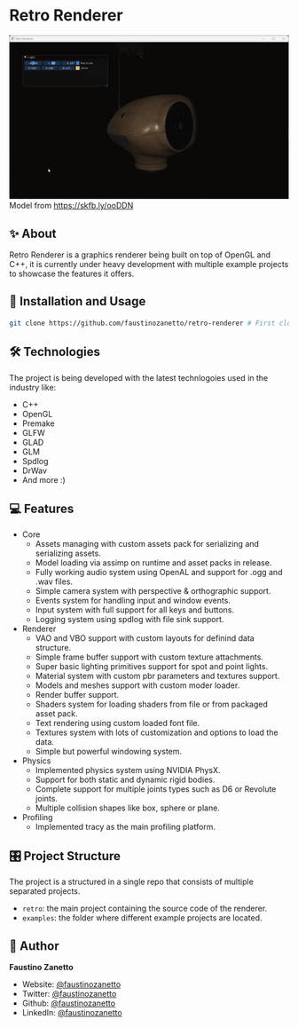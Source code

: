 # Retro Renderer

![pbr](assets/example-projects/pbr-example.gif)
Model from <https://skfb.ly/ooDDN>

## ✨ About

Retro Renderer is a graphics renderer being built on top of OpenGL and C++, it is currently under heavy development with multiple example projects to showcase the features it offers.

## 🚀 Installation and Usage

```sh
git clone https://github.com/faustinozanetto/retro-renderer # First clone the repo in your folder of choice.
```

## 🛠️ Technologies

The project is being developed with the latest technlogoies used in the industry like:

- C++
- OpenGL
- Premake
- GLFW
- GLAD
- GLM
- Spdlog
- DrWav
- And more :)

## 💻 Features

- Core
  - Assets managing with custom assets pack for serializing and serializing assets.
  - Model loading via assimp on runtime and asset packs in release.
  - Fully working audio system using OpenAL and support for .ogg and .wav files.
  - Simple camera system with perspective & orthographic support.
  - Events system for handling input and window events.
  - Input system with full support for all keys and buttons.
  - Logging system using spdlog with file sink support.
- Renderer
  - VAO and VBO support with custom layouts for definind data structure.
  - Simple frame buffer support with custom texture attachments.
  - Super basic lighting primitives support for spot and point lights.
  - Material system with custom pbr parameters and textures support.
  - Models and meshes support with custom moder loader.
  - Render buffer support.
  - Shaders system for loading shaders from file or from packaged asset pack.
  - Text rendering using custom loaded font file.
  - Textures system with lots of customization and options to load the data.
  - Simple but powerful windowing system.
- Physics
  - Implemented physics system using NVIDIA PhysX.
  - Support for both static and dynamic rigid bodies.
  - Complete support for multiple joints types such as D6 or Revolute joints.
  - Multiple collision shapes like box, sphere or plane.
- Profiling
  - Implemented tracy as the main profiling platform.

## 🎛️ Project Structure

The project is a structured in a single repo that consists of multiple separated projects.

- `retro`: the main project containing the source code of the renderer.
- `examples`: the folder where different example projects are located.

## 👤 Author

**Faustino Zanetto**

- Website: [@faustinozanetto](https://faustinozanetto.vercel.app)
- Twitter: [@faustinozanetto](https://twitter.com/faustinozanetto)
- Github: [@faustinozanetto](https://github.com/faustinozanetto)
- LinkedIn: [@faustinozanetto](https://linkedin.com/in/faustino-zanetto-4294a3213)